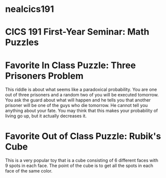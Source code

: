 # nealcics191

# CICS 191 First-Year Seminar: Math Puzzles

# Favorite In Class Puzzle: Three Prisoners Problem
 This riddle is about what seems like a paradoxical probability. You are one out of three prisoners and a random two of you will be executed tomorrow. You ask the guard about what will happen and he tells you that another prisoner will be one of the guys who die tomorrow. He cannot tell you anything about your fate. You may think that this makes your probability of living go up, but it actually decreases it.

# Favorite Out of Class Puzzle: Rubik's Cube
 This is a very popular toy that is a cube consisting of 6 different faces with 9 spots in each face. The point of the cube is to get all the spots in each face of the same color. 
